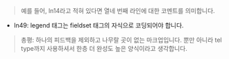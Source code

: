 > 예를 들어, ln14라고 적혀 있다면 열네 번째 라인에 대한 코멘트를 의미합니다.

- ln49: legend 태그는 fieldset 태그의 자식으로 코딩되어야 합니다.

> 총평: 하나의 피드백을 제외하고 나무랄 곳이 없는 마크업입니다. 뿐만 아니라 tel type까지 사용하셔서 한층 더 완성도 높은 양식이라고 생각합니다.